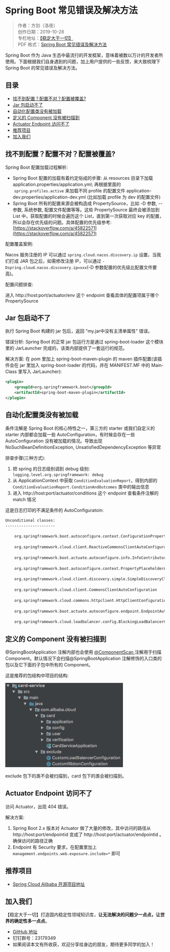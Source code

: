 # Spring Boot 常见错误及解决方法

> 作者：方剑（洛夜）     
> 创作日期：2019-10-28  
> 专栏地址：[【稳定大于一切】](https://github.com/StabilityMan/StabilityGuide)  
> PDF 格式：[Spring Boot 常见错误及解决方法](https://github.com/StabilityMan/StabilityGuide/blob/master/docs/diagnosis/jvm/microservice/pdf/SpringBoot常见错误及解决方法.pdf)

Spring Boot 作为 Java 生态中最流行的开发框架，意味着被数以万计的开发者所使用。下面根据我们自身遇到的问题，加上用户提供的一些反馈，来大致梳理下 Spring Boot 的常见错误及解决方法。

## 目录
- [找不到配置？配置不对？配置被覆盖?](#找不到配置配置不对配置被覆盖)
- [Jar 包启动不了](#jar-包启动不了)
- [自动化配置类没有被加载](#自动化配置类没有被加载)
- [定义的 Component 没有被扫描到](#定义的-component-没有被扫描到)
- [Actuator Endpoint 访问不了](#actuator-endpoint-访问不了)
- [推荐项目](#推荐项目)
- [加入我们](#加入我们)


## 找不到配置？配置不对？配置被覆盖?

Spring Boot 配置加载过程解析:

- Spring Boot 配置的加载有着约定俗成的步骤: 从 resources 目录下加载 application.properties/application.yml; 再根据里面的  `spring.profiles.active` 来加载不同 profile 的配置文件 application-dev.properties/application-dev.yml (比如加载 profile 为 dev 的配置文件)
- Spring Boot 所有的配置来源会被构造成 PropertySource，比如 -D 参数, -- 参数, 系统参数, 配置文件配置等等。这些 PropertySource 最终会被添加到 List 中，获取配置的时候会遍历这个 List，直到第一次获取对应 key 的配置，所以会存在优先级的问题。具体配置的优先级参考: [https://stackoverflow.com/a/45822571](https://stackoverflow.com/a/45822571)

配置覆盖案例:

Nacos 服务注册的 IP 可以通过 `spring.cloud.nacos.discovery.ip` 设置，当我们打成 JAR 包之后，如需修改注册 IP，可以通过 `-Dspring.cloud.nacos.discovery.ip=xxx`(-D 参数配置的优先级比配置文件要高)。

配置问题排查:

进入 http://host:port/actuator/env 这个 endpoint 查看具体的配置项属于哪个 PropertySource


## Jar 包启动不了

执行 Spring Boot 构建的 jar 包后，返回 "my.jar中没有主清单属性" 错误。

错误分析: Spring Boot 的正常 jar 包运行方是通过 spring-boot-loader 这个模块里的 JarLauncher 完成的，该类内部提供了一套运行的规范。

解决方案: 在 pom 里加上 spring-boot-maven-plugin 的 maven 插件配置(该插件会在 jar 里加入 spring-boot-loader 的代码，并在 MANIFEST.MF 中的 Main-Class 里写入 JarLauncher):

```xml
<plugin>
	<groupId>org.springframework.boot</groupId>
	<artifactId>spring-boot-maven-plugin</artifactId>
</plugin>
```

## 自动化配置类没有被加载

条件注解是 Spring Boot 的核心特性之一，第三方的 starter 或我们自定义的 starter 内部都会加载一些 AutoConfiguration，有时候会存在一些 AutoConfiguration 没有被加载的情况。导致出现 NoSuchBeanDefinitionException, UnsatisfiedDependencyException 等异常

排查步骤(三种方式):

1. 把 spring 的日志级别调到 debug 级别: `logging.level.org.springframework: debug`
2. 从 ApplicationContext 中获取 `ConditionEvaluationReport`，得到内部的 `ConditionEvaluationReport.ConditionAndOutcomes` 类中的输出信息
3. 进入 http://host:port/actuator/conditions 这个 endpoint 查看条件注解的 match 情况

这是日志打印的不满足条件的 AutoConfiguratoin:

```bash
Unconditional classes:
----------------------

    org.springframework.boot.autoconfigure.context.ConfigurationPropertiesAutoConfiguration

    org.springframework.cloud.client.ReactiveCommonsClientAutoConfiguration

    org.springframework.boot.actuate.autoconfigure.info.InfoContributorAutoConfiguration

    org.springframework.boot.autoconfigure.context.PropertyPlaceholderAutoConfiguration

    org.springframework.cloud.client.discovery.simple.SimpleDiscoveryClientAutoConfiguration

    org.springframework.cloud.client.CommonsClientAutoConfiguration

    org.springframework.cloud.commons.httpclient.HttpClientConfiguration

    org.springframework.boot.actuate.autoconfigure.endpoint.EndpointAutoConfiguration

    org.springframework.cloud.loadbalancer.config.BlockingLoadBalancerClientAutoConfiguration
```

## 定义的 Component 没有被扫描到

@SpringBootApplication 注解内部也会使用 [@ComponentScan ](/ComponentScan ) 注解用于扫描 Component。默认情况下会扫描@SpringBootApplication 注解修饰的入口类的包以及它下面的子包中所有的 Component。 

这是推荐的包结构中项目的结构:

![](image/SpringBoot推荐包结构示意图.png)

exclude 包下的类不会被扫描到，card 包下的类会被扫描到。

## Actuator Endpoint 访问不了

访问 Actuator，出现 404 错误。

解决方案: 

1. Spring Boot 2.x 版本对 Actuator 做了大量的修改，其中访问的路径从 http://host:port/endpointid 变成了 http://host:port/actuator/endpointid 。 确保访问的路径正确
2. Endpoint 有 Security 要求，在配置里加上 `management.endpoints.web.exposure.include=*` 即可



## 推荐项目
* [Spring Cloud Alibaba 开源项目地址](https://github.com/alibaba/spring-cloud-alibaba)


## 加入我们
【稳定大于一切】打造国内稳定性领域知识库，**让无法解决的问题少一点点，让世界的确定性多一点点**。

* [GitHub 地址](https://github.com/StabilityMan/StabilityGuide)
* 钉钉群号：23179349
* 如果阅读本文有所收获，欢迎分享给身边的朋友，期待更多同学的加入！
